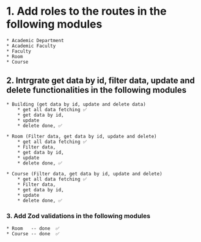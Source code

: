 # 1. Add roles to the routes in the following modules

    * Academic Department
    * Academic Faculty
    * Faculty
    * Room
    * Course

## 2. Intrgrate get data by id, filter data, update and delete functionalities in the following modules

    * Building (get data by id, update and delete data) 
        * get all data fetching ✅
        * get data by id, 
        * update
        * delete done, ✅

    * Room (Filter data, get data by id, update and delete)
        * get all data fetching ✅
        * Filter data, 
        * get data by id, 
        * update
        * delete done, ✅

    * Course (Filter data, get data by id, update and delete)
        * get all data fetching ✅
        * Filter data, 
        * get data by id, 
        * update
        * delete done, ✅

### 3. Add Zod validations in the following modules

    * Room   -- done  ✅
    * Course -- done  ✅
